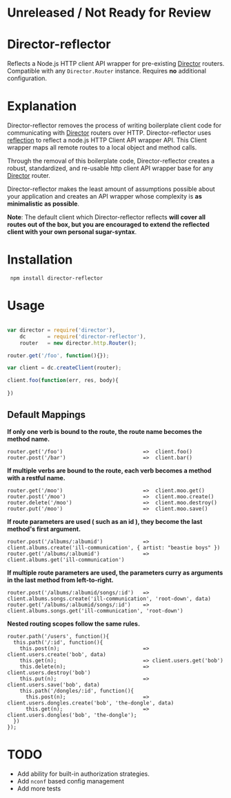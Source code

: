 # Unreleased / Not Ready for Review

# Director-reflector

Reflects a Node.js HTTP client API wrapper for pre-existing [Director](http://github.com/flatiron/director) routers. Compatible with any `Director.Router` instance. Requires **no** additional configuration.

# Explanation

Director-reflector removes the process of writing boilerplate client code for communicating with [Director](http://github.com/flatiron/director) routers over HTTP. Director-reflector uses <a href="http://en.wikipedia.org/wiki/Reflection_(computer_programming)">reflection</a> to reflect a node.js HTTP Client API wrapper API. This Client wrapper maps all remote routes to a local object and method calls.

Through the removal of this boilerplate code, Director-reflector creates a robust, standardized, and re-usable http client API wrapper base for any [Director](http://github.com/flatiron/director) router.

Director-reflector makes the least amount of assumptions possible about your application and creates an API wrapper whose complexity is **as minimalistic as possible**. 

**Note**: The default client which Director-reflector reflects **will cover all routes out of the box, but you are encouraged to extend the reflected client with your own personal sugar-syntax**. 


# Installation

     npm install director-reflector

# Usage

```js

var director = require('director'),
    dc       = require('director-reflector'),
    router   = new director.http.Router();

router.get('/foo', function(){});

var client = dc.createClient(router);

client.foo(function(err, res, body){
  
})


```

## Default Mappings

**If only one verb is bound to the route, the route name becomes the method name.**

```
router.get('/foo')                          =>  client.foo()
router.post('/bar')                         =>  client.bar()
```

**If multiple verbs are bound to the route, each verb becomes a method with a restful name.**

```
router.get('/moo')                          =>  client.moo.get()
router.post('/moo')                         =>  client.moo.create()
router.delete('/moo')                       =>  client.moo.destroy()
router.put('/moo')                          =>  client.moo.save()
```

**If route parameters are used ( such as an id ), they become the last method's first argument.**

```
router.post('/albums/:albumid')             =>  client.albums.create('ill-communication', { artist: "beastie boys" })
router.get('/albums/:albumid')              =>  client.albums.get('ill-communication')
```

**If multiple route parameters are used, the parameters curry as arguments in the last method from left-to-right.**

```
router.post('/albums/:albumid/songs/:id')   =>  client.albums.songs.create('ill-communication', 'root-down', data)
router.get('/albums/:albumid/songs/:id')    =>  client.albums.songs.get('ill-communication', 'root-down')
```

**Nested routing scopes follow the same rules.**

```
router.path('/users', function(){             
  this.path('/:id', function(){               
    this.post(n);                           => client.users.create('bob', data)
    this.get(n);                            => client.users.get('bob')
    this.delete(n);                         => client.users.destroy('bob')
    this.put(n);                            => client.users.save('bob', data)
    this.path('/dongles/:id', function(){
      this.post(n);                         => client.users.dongles.create('bob', 'the-dongle', data)
      this.get(n);                          => client.users.dongles('bob', 'the-dongle');
  })
});
```

# TODO

 - Add ability for built-in authorization strategies. 
 - Add `nconf` based config management
 - Add more tests
